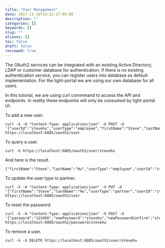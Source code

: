 ```yaml
---
title: "User Management"
date: 2017-11-10T14:51:17-05:00
description: ""
categories: []
keywords: []
slug: ""
aliases: []
toc: false
draft: false
reviewed: true
---
```



The OAuth2 services can be integrated with an existing Active Directory, LDAP or customer
database for authentication. If there is no existing authentication service, you can
register users into database as default implementation. For the light-portal we are using
our own database for all users. 

In this tutorial, we are using curl commmand to access the API and endpoints. In reality
these endpoints will only be consumed by light-portal UI.

To add a new user.

```
curl -k -H "Content-Type: application/json" -X POST -d '{"userId":"stevehu","userType":"employee","firstName":"Steve","lastName":"Hu","email":"stevehu@gmail.com","password":"123456","passwordConfirm":"123456"}' https://localhost:6885/oauth2/user
```

To query a user.

```
curl -k https://localhost:6885/oauth2/user/stevehu

```

And here is the result.

```
{"firstName":"Steve","lastName":"Hu","userType":"employee","userId":"stevehu","email":"stevehu@gmail.com"}
```

To update the user type to partner.

```
curl -k -H "Content-Type: application/json" -X PUT -d '{"firstName":"Steve","lastName":"Hu","userType":"partner","userId":"stevehu","email":"stevehu@gmail.com"}' https://localhost:6885/oauth2/user
```

To reset the password.

```
curl -k -H "Content-Type: application/json" -X POST -d '{"password":"123456","newPassword":"stevehu","newPasswordConfirm":"stevehu"}' https://localhost:6885/oauth2/password/stevehu
```

To remove a user.

```
curl -k -X DELETE https://localhost:6885/oauth2/user/stevehu

```
